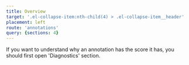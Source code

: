 ```yaml
---
title: Overview
target: '.el-collapse-item:nth-child(4) > .el-collapse-item__header'
placement: left
route: 'annotations'
query: {sections: 4}
---
```


If you want to understand why an annotation has the score it has,
you should first open 'Diagnostics' section.
